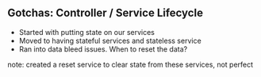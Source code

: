 ##  Gotchas: Controller / Service Lifecycle

 - Started with putting state on our services
 - Moved to having stateful services and stateless service
 - Ran into data bleed issues. When to reset the data?

note:
created a reset service to clear state from these services, not perfect
